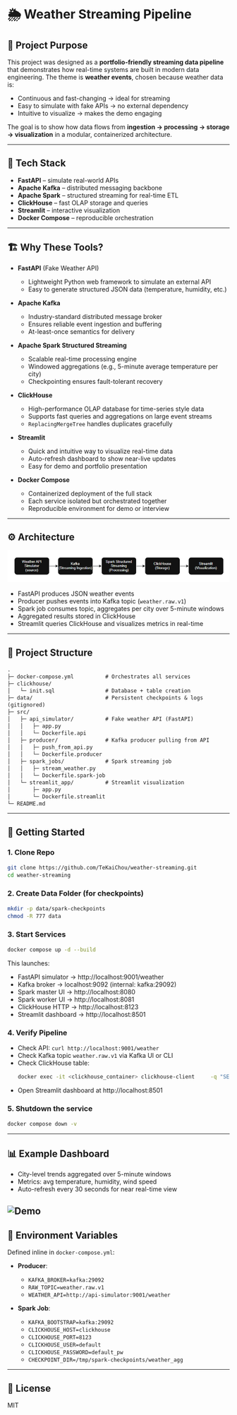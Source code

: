 # 🌦 Weather Streaming Pipeline

## 📖 Project Purpose

This project was designed as a **portfolio-friendly streaming data pipeline** that demonstrates how real-time systems are built in modern data engineering. The theme is **weather events**, chosen because weather data is:
- Continuous and fast-changing → ideal for streaming
- Easy to simulate with fake APIs → no external dependency
- Intuitive to visualize → makes the demo engaging

The goal is to show how data flows from **ingestion → processing → storage → visualization** in a modular, containerized architecture.

---

## 🧪 Tech Stack

- **FastAPI** – simulate real-world APIs  
- **Apache Kafka** – distributed messaging backbone  
- **Apache Spark** – structured streaming for real-time ETL  
- **ClickHouse** – fast OLAP storage and queries  
- **Streamlit** – interactive visualization  
- **Docker Compose** – reproducible orchestration  

---

## 🏗️ Why These Tools?

- **FastAPI** (Fake Weather API)  
  - Lightweight Python web framework to simulate an external API  
  - Easy to generate structured JSON data (temperature, humidity, etc.)

- **Apache Kafka**  
  - Industry-standard distributed message broker  
  - Ensures reliable event ingestion and buffering  
  - At-least-once semantics for delivery

- **Apache Spark Structured Streaming**  
  - Scalable real-time processing engine  
  - Windowed aggregations (e.g., 5-minute average temperature per city)  
  - Checkpointing ensures fault-tolerant recovery

- **ClickHouse**  
  - High-performance OLAP database for time-series style data  
  - Supports fast queries and aggregations on large event streams  
  - `ReplacingMergeTree` handles duplicates gracefully

- **Streamlit**  
  - Quick and intuitive way to visualize real-time data  
  - Auto-refresh dashboard to show near-live updates  
  - Easy for demo and portfolio presentation

- **Docker Compose**  
  - Containerized deployment of the full stack  
  - Each service isolated but orchestrated together  
  - Reproducible environment for demo or interview

---

## ⚙️ Architecture

![Architecture](docs/architecture.png)

- FastAPI produces JSON weather events  
- Producer pushes events into Kafka topic (`weather.raw.v1`)  
- Spark job consumes topic, aggregates per city over 5-minute windows  
- Aggregated results stored in ClickHouse  
- Streamlit queries ClickHouse and visualizes metrics in real-time  

---

## 📂 Project Structure

```
.
├─ docker-compose.yml          # Orchestrates all services
├─ clickhouse/
│   └─ init.sql                # Database + table creation
├─ data/                       # Persistent checkpoints & logs (gitignored)
├─ src/
│   ├─ api_simulator/          # Fake weather API (FastAPI)
│   │   ├─ app.py
│   │   └─ Dockerfile.api
│   ├─ producer/               # Kafka producer pulling from API
│   │   ├─ push_from_api.py
│   │   └─ Dockerfile.producer
│   ├─ spark_jobs/             # Spark streaming job
│   │   ├─ stream_weather.py
│   │   └─ Dockerfile.spark-job
│   └─ streamlit_app/          # Streamlit visualization
│       ├─ app.py
│       └─ Dockerfile.streamlit
└─ README.md
```

---

## 🚀 Getting Started

### 1. Clone Repo
```bash
git clone https://github.com/TeKaiChou/weather-streaming.git
cd weather-streaming
```

### 2. Create Data Folder (for checkpoints)
```bash
mkdir -p data/spark-checkpoints
chmod -R 777 data
```

### 3. Start Services
```bash
docker compose up -d --build
```

This launches:
- FastAPI simulator → http://localhost:9001/weather  
- Kafka broker → localhost:9092 (internal: kafka:29092)  
- Spark master UI → http://localhost:8080  
- Spark worker UI → http://localhost:8081  
- ClickHouse HTTP → http://localhost:8123  
- Streamlit dashboard → http://localhost:8501  

### 4. Verify Pipeline
- Check API: `curl http://localhost:9001/weather`  
- Check Kafka topic `weather.raw.v1` via Kafka UI or CLI  
- Check ClickHouse table:
  ```bash
  docker exec -it <clickhouse_container> clickhouse-client     -q "SELECT * FROM weather.agg_5m_by_city ORDER BY window_start DESC LIMIT 10"
  ```
- Open Streamlit dashboard at http://localhost:8501  

### 5. Shutdown the service
```bash
docker compose down -v
```


---

## 📊 Example Dashboard

- City-level trends aggregated over 5-minute windows  
- Metrics: avg temperature, humidity, wind speed  
- Auto-refresh every 30 seconds for near real-time view  

![Demo](docs/demo.gif)
---

## 🔑 Environment Variables

Defined inline in `docker-compose.yml`:

- **Producer**:
  - `KAFKA_BROKER=kafka:29092`
  - `RAW_TOPIC=weather.raw.v1`
  - `WEATHER_API=http://api-simulator:9001/weather`

- **Spark Job**:
  - `KAFKA_BOOTSTRAP=kafka:29092`
  - `CLICKHOUSE_HOST=clickhouse`
  - `CLICKHOUSE_PORT=8123`
  - `CLICKHOUSE_USER=default`
  - `CLICKHOUSE_PASSWORD=default_pw`
  - `CHECKPOINT_DIR=/tmp/spark-checkpoints/weather_agg`

---



## 📝 License
MIT

